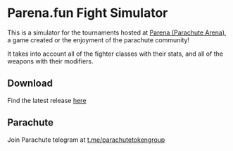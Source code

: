 # Parena.fun Fight Simulator

This is a simulator for the tournaments hosted at [Parena (Parachute Arena)](https://parena.fun/), a game created or the enjoyment of the parachute community!

It takes into account all of the fighter classes with their stats, and all of the weapons with their modifiers.

## Download

Find the latest release [here](https://github.com/W1llBill/ParenaFightSimulator/releases/latest)

## Parachute

Join Parachute telegram at [t.me/parachutetokengroup](t.me/parachutetokengroup)

